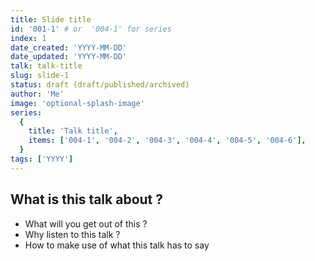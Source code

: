 ```yaml
---
title: Slide title
id: '001-1' # or  '004-1' for series
index: 1
date_created: 'YYYY-MM-DD'
date_updated: 'YYYY-MM-DD'
talk: talk-title
slug: slide-1
status: draft (draft/published/archived)
author: 'Me'
image: 'optional-splash-image'
series:
  {
    title: 'Talk title',
    items: ['004-1', '004-2', '004-3', '004-4', '004-5', '004-6'],
  }
tags: ['YYYY']
---
```

## What is this talk about ?

- What will you get out of this ?
- Why listen to this talk ?
- How to make use of what this talk has to say
